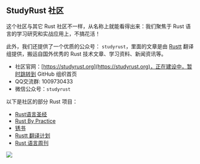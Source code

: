 ## StudyRust 社区
这个社区与其它 Rust 社区不一样，从名称上就能看得出来：我们聚焦于 Rust 语言的学习研究和实战应用上，不搞花活！

此外，我们还提供了一个优质的公众号： `studyrust`，里面的文章是由 [Rustt](https://rustt.org)  翻译组提供，搬运自国外优秀的 Rust 技术文章、学习资料、新闻资讯等。

- 社区官网：[https://studyrust.org](https://studyrust.org)，正在建设中，暂时跳转到 GitHub 组织首页
- QQ交流群: 1009730433
- 微信公众号：`studyrust`

以下是社区的部分 Rust 项目：

- [Rust语言圣经](https://course.rs)
- [Rust By Practice](https://github.com/sunface/rust-by-practice)
- [锈书](https://github.com/studyrs/rusty-book)
- [Rustt 翻译计划](https://rustt.org)
- [Rust 语言周刊](https://weekly.rs)

<img src="https://github.com/sunface/rust-course/blob/main/assets/studyrust公众号.png?raw=true" />